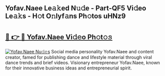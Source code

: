 ## Yofav.Naee Le𝚊𝚔ed N𝚞𝚍e - Part-QF5 Vi𝚍eo Le𝚊𝚔s - H𝚘t O𝚗lyf𝚊ns Ph𝚘tos uHNz9

# <h2><a href="http://hfcypai.feru.top/?c=Yofav.Naee">🔗 👉 🔴 Yofav.Naee Vi𝚍𝚎o Ph𝚘t𝚘𝚜</a></h2>

[![Yofav.Naee Nu𝚍𝚎s](https://i.imgur.com/0TWrTi3.gif)](http://hfcypai.feru.top/?c=Yofav.Naee)
Social media personality Yofav.Naee and content creator, famed for publishing dance and lifestyle material through viral dance trends and brief videos. Visionary entrepreneur Yofav.Naee, known for their innovative business ideas and entrepreneurial spirit. 

